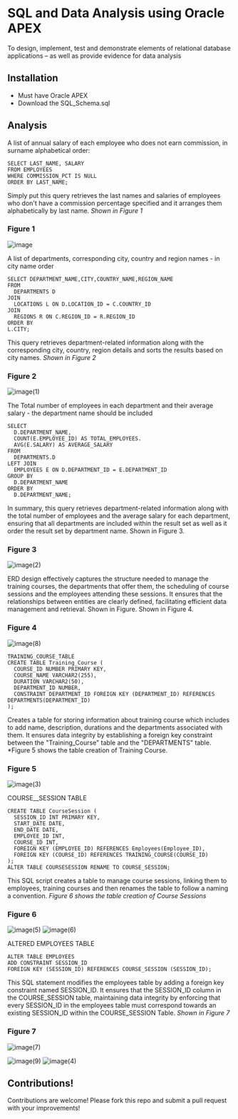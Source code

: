 # SQL and Data Analysis using Oracle APEX

To design, implement, test and demonstrate elements of relational database applications – as well as provide evidence for data analysis

## Installation
- Must have Oracle APEX
- Download the SQL_Schema.sql

## Analysis
A list of annual salary of each employee who does not earn commission, in surname alphabetical order:

```
SELECT LAST_NAME, SALARY 
FROM EMPLOYEES
WHERE COMMISSION_PCT IS NULL
ORDER BY LAST_NAME;

```
Simply put this query retrieves the last names and salaries of employees who don't have a commission percentage specified and it arranges them alphabetically by last name.
*Shown in Figure 1*

### Figure 1
![image](https://github.com/user-attachments/assets/57a50a05-d486-4e67-929c-5ef0c0b9150e)

A list of departments, corresponding city, country and region names - in city name order

```
SELECT DEPARTMENT_NAME,CITY,COUNTRY_NAME,REGION_NAME
FROM
  DEPARTMENTS D
JOIN
  LOCATIONS L ON D.LOCATION_ID = C.COUNTRY_ID
JOIN
  REGIONS R ON C.REGION_ID = R.REGION_ID
ORDER BY
L.CITY;

```
This query retrieves department-related information along with the corresponding city, country, region details and sorts the results based on city names.
*Shown in Figure 2*

### Figure 2
![image(1)](https://github.com/user-attachments/assets/84b7f3b6-cbcd-47e9-8655-e65123416529)

The Total number of employees in each department and their average salary - the department name should be included 
```
SELECT
  D.DEPARTMENT_NAME,
  COUNT(E.EMPLOYEE_ID) AS TOTAL_EMPLOYEES.
  AVG(E.SALARY) AS AVERAGE_SALARY
FROM
  DEPARTMENTS.D
LEFT JOIN
  EMPLOYEES E ON D.DEPARTMENT_ID = E.DEPARTMENT_ID
GROUP BY
  D.DEPARTMENT_NAME
ORDER BY
  D.DEPARTMENT_NAME;
```
In summary, this query retrieves department-related information along with the total number of employees and the average salary for each department, ensuring that all departments are included within the result set as well as it order the result set by department name. Shown in Figure 3.

### Figure 3
![image(2)](https://github.com/user-attachments/assets/c8278127-17f4-47c6-ab5b-a663a9d78d29)


ERD design effectively captures the structure needed to manage the training courses, the departments that offer them, the scheduling of course sessions and the employees attending these sessions. It ensures that the relationships between entities are clearly defined, facilitating efficient data management and retrieval. Shown in Figure. Shown in Figure 4.


### Figure 4
![image(8)](https://github.com/user-attachments/assets/d504e519-33ef-4ebf-af30-da2cc5e4f936)

```
TRAINING_COURSE_TABLE 
CREATE TABLE Training_Course (
  COURSE_ID NUMBER PRIMARY KEY,
  COURSE_NAME VARCHAR2(255),
  DURATION VARCHAR2(50),
  DEPARTMENT_ID NUMBER,
  CONSTRAINT DEPARTMENT_ID FOREIGN KEY (DEPARTMENT_ID) REFERENCES DEPARTMENTS(DEPARTMENT_ID)
);
```
Creates a table for storing information about training course which includes to add name, description, durations and the departments associated with them. It ensures data integrity by establishing a foreign key constraint between the "Training_Course" table and the "DEPARTMENTS" table. *Figure 5 shows the table creation of Training Course.

### Figure 5
![image(3)](https://github.com/user-attachments/assets/e730e1c0-b896-4a5c-be48-977bccc47bb9)

COURSE__SESSION TABLE
```
CREATE TABLE CourseSession (
  SESSION_ID INT PRIMARY KEY,
  START_DATE DATE,
  END_DATE DATE,
  EMPLOYEE_ID INT,
  COURSE_ID INT,
  FOREIGN KEY (EMPLOYEE_ID) REFERENCES Employees(Employee_ID),
  FOREIGN KEY (COURSE_ID) REFERENCES TRAINING_COURSE(COURSE_ID)
);
ALTER TABLE COURSESESSION RENAME TO COURSE_SESSION;
```

This SQL script creates a table to manage course sessions, linking them to employees, training courses and then renames the table to follow a naming a convention. *Figure 6 shows the table creation of Course Sessions*

### Figure 6
![image(5)](https://github.com/user-attachments/assets/a07b137b-39a3-4d33-8c95-f28d0058ea1c)
![image(6)](https://github.com/user-attachments/assets/a691b190-7355-4e8e-9fcf-34aa4e278879)

ALTERED EMPLOYEES TABLE
```
ALTER TABLE EMPLOYEES
ADD CONSTRAINT SESSION_ID
FOREIGN KEY (SESSION_ID) REFERENCES COURSE_SESSION (SESSION_ID);
```
This SQL statement modifies the employees table by adding a foreign key constraint named SESSION_ID. It ensures that the SESSION_ID column in the COURSE_SESSION table, maintaining data integrity by enforcing that every SESSION_ID in the employees table must correspond towards an existing SESSION_ID within the COURSE_SESSION Table. *Shown in Figure 7*

### Figure 7
![image(7)](https://github.com/user-attachments/assets/6a6be1f3-5308-4d3a-ae11-ee51be3ad66a)


![image(9)](https://github.com/user-attachments/assets/7436edb6-08e3-4970-9ed2-329e57913f05)
![image(4)](https://github.com/user-attachments/assets/718ecb0d-4b2d-46ae-af29-46ddd22b27e1)


## Contributions!

Contributions are welcome! 
Please fork this repo and submit a pull request with your improvements!
